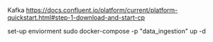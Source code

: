 Kafka
https://docs.confluent.io/platform/current/platform-quickstart.html#step-1-download-and-start-cp


set-up enviorment
    sudo docker-compose -p "data_ingestion" up -d 